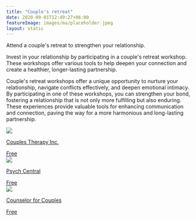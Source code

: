 ```yaml
---
title: "Couple's retreat"
date: 2020-09-01T12:49:27+06:00
featureImage: images/ma/placeholder.jpeg
layout: static
---
```


Attend a couple's retreat to strengthen your relationship.

Invest in your relationship by participating in a couple's retreat workshop. These workshops offer various tools to help deepen your connection and create a healthier, longer-lasting partnership.

Couple's retreat workshops offer a unique opportunity to nurture your relationship, navigate conflicts effectively, and deepen emotional intimacy. By participating in one of these workshops, you can strengthen your bond, fostering a relationship that is not only more fulfilling but also enduring. These experiences provide valuable tools for enhancing communication and connection, paving the way for a more harmonious and long-lasting partnership.

<a class="ma-link" href="https://www.couplestherapyinc.com/couples-retreat-uk/"><div class="ma-card ma-card-Community"><div class="ma-icon"><img src ="/images/Icon-check - community - opacity.svg"/></div><div class="ma-name"><p>Couples Therapy Inc.</p></div><div class="ma-paid-text"><span>Free</span></div></div></a><a class="ma-link" href="https://psychcentral.com/blog/what-is-a-couples-retreat-and-why-should-you-plan-one#1"><div class="ma-card ma-card-Community"><div class="ma-icon"><img src ="/images/Icon-check - community - opacity.svg"/></div><div class="ma-name"><p>Psych Central</p></div><div class="ma-paid-text"><span>Free</span></div></div></a><a class="ma-link" href="https://counselorforcouples.com/the-benefits-of-an-intensive-couples-retreat/"><div class="ma-card ma-card-Community"><div class="ma-icon"><img src ="/images/Icon-check - community - opacity.svg"/></div><div class="ma-name"><p>Counselor for Couples</p></div><div class="ma-paid-text"><span>Free</span></div></div></a>  

<br/><br/>






